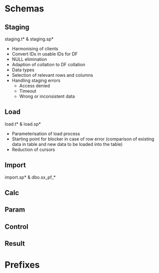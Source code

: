 # Schemas
## Staging
staging.t* &
staging.sp*
* Harmonising of clients
* Convert IDs in usable IDs for DF
* NULL elimination
* Adaption of collation to DF collation
* Data types
* Selection of relevant rows and columns
* Handling staging errors
  * Access denied
  * Timeout
  * Wrong or inconsistent data

## Load
load.t* &
load.sp*
* Parameterisation of load process
* Starting point for blocker in case of row error (comparison of existing data in table and new data to be loaded into the table)
* Reduction of cursors

## Import
import.sp* &
dbo.sx_pf_*

## Calc

## Param

## Control

## Result

# Prefixes
